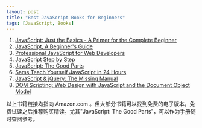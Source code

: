 ```yaml
---
layout: post
title: "Best JavaScript Books for Beginners"
tags: [JavaScript, Books]
---
```



1. [JavaScript: Just the Basics - A Primer for the Complete Beginner][1]
2. [JavaScript, A Beginner's Guide][2]
3. [Professional JavaScript for Web Developers][3]
4. [JavaScript Step by Step][4]
5. [JavaScript: The Good Parts][5]
6. [Sams Teach Yourself JavaScript in 24 Hours][6]
7. [JavaScript & jQuery: The Missing Manual][7]
8. [DOM Scripting: Web Design with JavaScript and the Document Object Model][8]

以上书籍链接均指向 Amazon.com 。但大部分书籍可以找到免费的电子版本，免费试读之后推荐购买精读。尤其"JavaScript: The Good Parts"，可以作为手册随时查阅参考。

[1]: http://www.amazon.com/gp/product/B006UTVQAS/
[2]: http://www.amazon.com/gp/product/B002R0JXFE
[3]: http://www.amazon.com/gp/product/B006PW2URI/
[4]: http://www.amazon.com/gp/product/0735624496
[5]: http://www.amazon.com/JavaScript-Good-Parts-Douglas-Crockford/dp/0596517742
[6]: http://www.amazon.com/gp/product/0672328798
[7]: http://www.amazon.com/gp/product/B005Z29QQ2/
[8]: http://www.amazon.com/DOM-Scripting-Design-JavaScript-Document/dp/1590595335